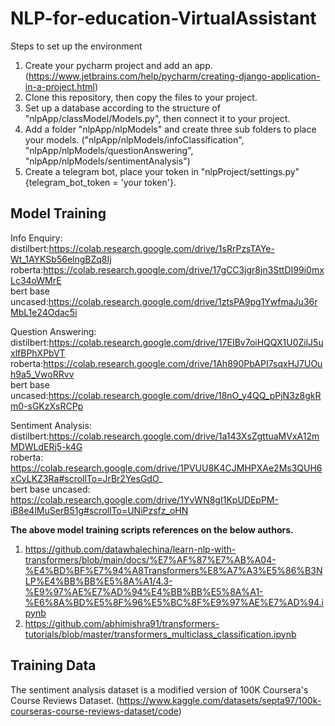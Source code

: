 # NLP-for-education-VirtualAssistant
Steps to set up the environment  
1. Create your pycharm project and add an app. (https://www.jetbrains.com/help/pycharm/creating-django-application-in-a-project.html)  
2. Clone this repository, then copy the files to your project.  
3. Set up a database according to the structure of "nlpApp/classModel/Models.py", then connect it to your project.  
4. Add a folder "nlpApp/nlpModels" and create three sub folders to place your models. ("nlpApp/nlpModels/infoClassification", "nlpApp/nlpModels/questionAnswering", "nlpApp/nlpModels/sentimentAnalysis")  
5. Create a telegram bot, place your token in "nlpProject/settings.py" {telegram_bot_token = 'your token'}.  

## Model Training
Info Enquiry:  
distilbert:https://colab.research.google.com/drive/1sRrPzsTAYe-Wt_1AYKSb56elngBZq8Ij  
roberta:https://colab.research.google.com/drive/17gCC3jgr8jn3SttDI99i0mxLc34oWMrE  
bert base uncased:https://colab.research.google.com/drive/1ztsPA9pg1YwfmaJu36rMbL1e24Odac5i  
  
Question Answering:  
distilbert:https://colab.research.google.com/drive/17EIBv7oiHQQX1U0ZilJ5uxlfBPhXPbVT  
roberta:https://colab.research.google.com/drive/1Ah890PbAPI7sqxHJ7UOuh9a5_VwoRRvv  
bert base uncased:https://colab.research.google.com/drive/18nO_y4QQ_pPjN3z8gkRm0-sGKzXsRCPp  
  
Sentiment Analysis:  
distilbert:https://colab.research.google.com/drive/1a143XsZgttuaMVxA12mMDWLdERj5-k4G  
roberta: https://colab.research.google.com/drive/1PVUU8K4CJMHPXAe2Ms3QUH6xCyLKZ3Ra#scrollTo=JrBr2YesGdO_  
bert base uncased: https://colab.research.google.com/drive/1YvWN8gI1KpUDEpPM-iB8e4lMuSerB51g#scrollTo=UNiPzsfz_oHN  
  
**The above model training scripts references on the below authors.**  
1. https://github.com/datawhalechina/learn-nlp-with-transformers/blob/main/docs/%E7%AF%87%E7%AB%A04-%E4%BD%BF%E7%94%A8Transformers%E8%A7%A3%E5%86%B3NLP%E4%BB%BB%E5%8A%A1/4.3-%E9%97%AE%E7%AD%94%E4%BB%BB%E5%8A%A1-%E6%8A%BD%E5%8F%96%E5%BC%8F%E9%97%AE%E7%AD%94.ipynb  
2. https://github.com/abhimishra91/transformers-tutorials/blob/master/transformers_multiclass_classification.ipynb 

## Training Data
The sentiment analysis dataset is a modified version of 100K Coursera's Course Reviews Dataset. (https://www.kaggle.com/datasets/septa97/100k-courseras-course-reviews-dataset/code)
